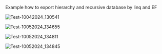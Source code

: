 Example how to export hierarchy and recursive database by linq and EF



![Test-10042024_130541](https://github.com/user-attachments/assets/124515dd-a98f-402d-aeba-fddfc0ada298)

![Test-10052024_134655](https://github.com/user-attachments/assets/228840e8-b84d-4216-97fa-425d020d9b6c)

![Test-10052024_134811](https://github.com/user-attachments/assets/5cf8097e-620e-488a-8e0d-74d2e3d3bbeb)

![Test-10052024_134845](https://github.com/user-attachments/assets/e3550493-552f-48aa-8d68-72e03869d433)
